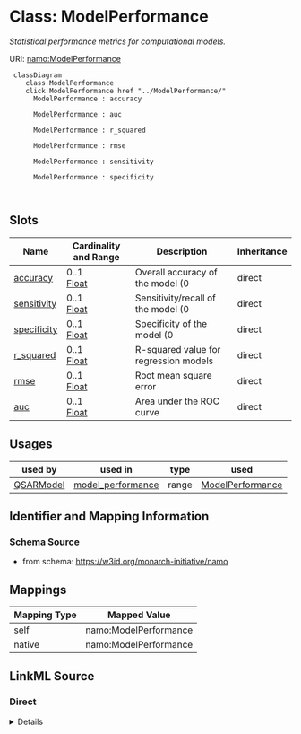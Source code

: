 

# Class: ModelPerformance 


_Statistical performance metrics for computational models._





URI: [namo:ModelPerformance](https://w3id.org/monarch-initiative/namo/ModelPerformance)





```mermaid
 classDiagram
    class ModelPerformance
    click ModelPerformance href "../ModelPerformance/"
      ModelPerformance : accuracy
        
      ModelPerformance : auc
        
      ModelPerformance : r_squared
        
      ModelPerformance : rmse
        
      ModelPerformance : sensitivity
        
      ModelPerformance : specificity
        
      
```




<!-- no inheritance hierarchy -->


## Slots

| Name | Cardinality and Range | Description | Inheritance |
| ---  | --- | --- | --- |
| [accuracy](accuracy.md) | 0..1 <br/> [Float](Float.md) | Overall accuracy of the model (0 | direct |
| [sensitivity](sensitivity.md) | 0..1 <br/> [Float](Float.md) | Sensitivity/recall of the model (0 | direct |
| [specificity](specificity.md) | 0..1 <br/> [Float](Float.md) | Specificity of the model (0 | direct |
| [r_squared](r_squared.md) | 0..1 <br/> [Float](Float.md) | R-squared value for regression models | direct |
| [rmse](rmse.md) | 0..1 <br/> [Float](Float.md) | Root mean square error | direct |
| [auc](auc.md) | 0..1 <br/> [Float](Float.md) | Area under the ROC curve | direct |





## Usages

| used by | used in | type | used |
| ---  | --- | --- | --- |
| [QSARModel](QSARModel.md) | [model_performance](model_performance.md) | range | [ModelPerformance](ModelPerformance.md) |







## Identifier and Mapping Information






### Schema Source


* from schema: https://w3id.org/monarch-initiative/namo




## Mappings

| Mapping Type | Mapped Value |
| ---  | ---  |
| self | namo:ModelPerformance |
| native | namo:ModelPerformance |






## LinkML Source

<!-- TODO: investigate https://stackoverflow.com/questions/37606292/how-to-create-tabbed-code-blocks-in-mkdocs-or-sphinx -->

### Direct

<details>
```yaml
name: ModelPerformance
description: Statistical performance metrics for computational models.
from_schema: https://w3id.org/monarch-initiative/namo
attributes:
  accuracy:
    name: accuracy
    description: Overall accuracy of the model (0.0-1.0)
    from_schema: https://w3id.org/monarch-initiative/namo
    rank: 1000
    domain_of:
    - ModelPerformance
    range: float
  sensitivity:
    name: sensitivity
    description: Sensitivity/recall of the model (0.0-1.0)
    from_schema: https://w3id.org/monarch-initiative/namo
    rank: 1000
    domain_of:
    - ModelPerformance
    range: float
  specificity:
    name: specificity
    description: Specificity of the model (0.0-1.0)
    from_schema: https://w3id.org/monarch-initiative/namo
    rank: 1000
    domain_of:
    - ModelPerformance
    range: float
  r_squared:
    name: r_squared
    description: R-squared value for regression models
    from_schema: https://w3id.org/monarch-initiative/namo
    rank: 1000
    domain_of:
    - ModelPerformance
    range: float
  rmse:
    name: rmse
    description: Root mean square error
    from_schema: https://w3id.org/monarch-initiative/namo
    rank: 1000
    domain_of:
    - ModelPerformance
    range: float
  auc:
    name: auc
    description: Area under the ROC curve
    from_schema: https://w3id.org/monarch-initiative/namo
    rank: 1000
    domain_of:
    - ModelPerformance
    range: float

```
</details>

### Induced

<details>
```yaml
name: ModelPerformance
description: Statistical performance metrics for computational models.
from_schema: https://w3id.org/monarch-initiative/namo
attributes:
  accuracy:
    name: accuracy
    description: Overall accuracy of the model (0.0-1.0)
    from_schema: https://w3id.org/monarch-initiative/namo
    rank: 1000
    alias: accuracy
    owner: ModelPerformance
    domain_of:
    - ModelPerformance
    range: float
  sensitivity:
    name: sensitivity
    description: Sensitivity/recall of the model (0.0-1.0)
    from_schema: https://w3id.org/monarch-initiative/namo
    rank: 1000
    alias: sensitivity
    owner: ModelPerformance
    domain_of:
    - ModelPerformance
    range: float
  specificity:
    name: specificity
    description: Specificity of the model (0.0-1.0)
    from_schema: https://w3id.org/monarch-initiative/namo
    rank: 1000
    alias: specificity
    owner: ModelPerformance
    domain_of:
    - ModelPerformance
    range: float
  r_squared:
    name: r_squared
    description: R-squared value for regression models
    from_schema: https://w3id.org/monarch-initiative/namo
    rank: 1000
    alias: r_squared
    owner: ModelPerformance
    domain_of:
    - ModelPerformance
    range: float
  rmse:
    name: rmse
    description: Root mean square error
    from_schema: https://w3id.org/monarch-initiative/namo
    rank: 1000
    alias: rmse
    owner: ModelPerformance
    domain_of:
    - ModelPerformance
    range: float
  auc:
    name: auc
    description: Area under the ROC curve
    from_schema: https://w3id.org/monarch-initiative/namo
    rank: 1000
    alias: auc
    owner: ModelPerformance
    domain_of:
    - ModelPerformance
    range: float

```
</details>